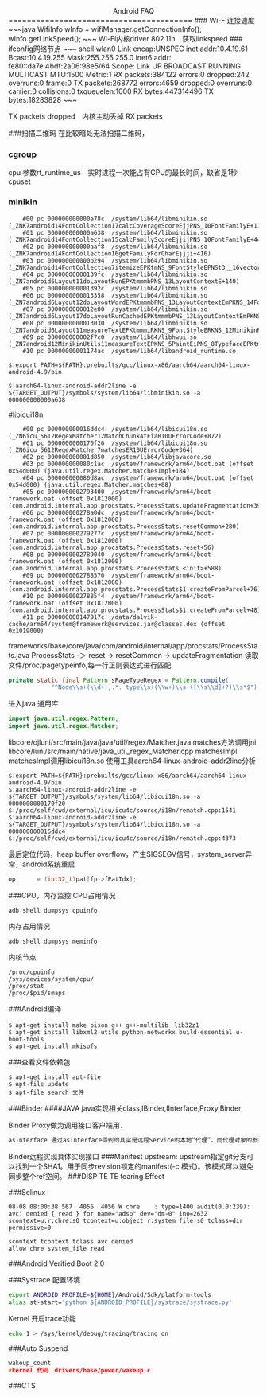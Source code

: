  <center>Android FAQ</center>
 ========================================
 ### Wi-Fi连接速度
~~~java
WifiInfo wInfo = wifiManager.getConnectionInfo();
wInfo.getLinkSpeed();
~~~
Wi-Fi内核driver 802.11n　获取linkspeed
### ifconfig网络节点
~~~ shell
wlan0     Link encap:UNSPEC  
          inet addr:10.4.19.61  Bcast:10.4.19.255  Mask:255.255.255.0 
          inet6 addr: fe80::da7e:4bdf:2a06:98e5/64 Scope: Link
          UP BROADCAST RUNNING MULTICAST  MTU:1500  Metric:1
          RX packets:384122 errors:0 dropped:242 overruns:0 frame:0 
          TX packets:268772 errors:4659 dropped:0 overruns:0 carrier:0 
          collisions:0 txqueuelen:1000 
          RX bytes:447314496 TX bytes:18283828
~~~
		  
TX packets dropped　内核主动丢掉
RX packets 

###扫描二维玛
在比较暗处无法扫描二维码，

### cgroup
cpu 参数rt_runtime_us　实时进程一次能占有CPU的最长时间，缺省是1秒
cpuset 
### minikin
~~~ shell
    #00 pc 000000000000a78c  /system/lib64/libminikin.so (_ZNK7android14FontCollection17calcCoverageScoreEjjPNS_10FontFamilyE+112)
    #01 pc 000000000000a638  /system/lib64/libminikin.so (_ZNK7android14FontCollection15calcFamilyScoreEjjijPNS_10FontFamilyE+44)
    #02 pc 000000000000aaf8  /system/lib64/libminikin.so (_ZNK7android14FontCollection16getFamilyForCharEjjji+416)
    #03 pc 000000000000b294  /system/lib64/libminikin.so (_ZNK7android14FontCollection7itemizeEPKtmNS_9FontStyleEPNSt3__16vectorINS0_3RunENS4_9allocatorIS6_EEEE+656)
    #04 pc 00000000000139fc  /system/lib64/libminikin.so (_ZN7android6Layout11doLayoutRunEPKtmmmbPNS_13LayoutContextE+140)
    #05 pc 000000000001392c  /system/lib64/libminikin.so
    #06 pc 0000000000013358  /system/lib64/libminikin.so (_ZN7android6Layout12doLayoutWordEPKtmmmbPNS_13LayoutContextEmPKNS_14FontCollectionEPS0_Pf+452)
    #07 pc 0000000000012e00  /system/lib64/libminikin.so (_ZN7android6Layout17doLayoutRunCachedEPKtmmmbPNS_13LayoutContextEmPKNS_14FontCollectionEPS0_Pf+456)
    #08 pc 0000000000013030  /system/lib64/libminikin.so (_ZN7android6Layout11measureTextEPKtmmmiRKNS_9FontStyleERKNS_12MinikinPaintEPKNS_14FontCollectionEPf+488)
    #09 pc 000000000002f7c0  /system/lib64/libhwui.so (_ZN7android12MinikinUtils11measureTextEPKNS_5PaintEiPNS_8TypefaceEPKtmmmPf+164)
    #10 pc 00000000001174ac  /system/lib64/libandroid_runtime.so
~~~
~~~shell
$:export PATH=${PATH}:prebuilts/gcc/linux-x86/aarch64/aarch64-linux-android-4.9/bin
~~~
~~~shell
$:aarch64-linux-android-addr2line -e ${TARGET_OUTPUT}/symbols/system/lib64/libminikin.so -a 000000000000a638
~~~

#libicui18n
~~~shell
    #00 pc 000000000016ddc4  /system/lib64/libicui18n.so (_ZN6icu_5612RegexMatcher12MatchChunkAtEiaR10UErrorCode+872)
    #01 pc 0000000000170f20  /system/lib64/libicui18n.so (_ZN6icu_5612RegexMatcher7matchesER10UErrorCode+364)
    #02 pc 000000000001d850  /system/lib64/libjavacore.so
    #03 pc 000000000080c1ac  /system/framework/arm64/boot.oat (offset 0x54d000) (java.util.regex.Matcher.matchesImpl+184)
    #04 pc 000000000080d8ac  /system/framework/arm64/boot.oat (offset 0x54d000) (java.util.regex.Matcher.matches+88)
    #05 pc 0000000002793400  /system/framework/arm64/boot-framework.oat (offset 0x1812000) (com.android.internal.app.procstats.ProcessStats.updateFragmentation+396)
    #06 pc 000000000278a0dc  /system/framework/arm64/boot-framework.oat (offset 0x1812000) (com.android.internal.app.procstats.ProcessStats.resetCommon+280)
    #07 pc 000000000279277c  /system/framework/arm64/boot-framework.oat (offset 0x1812000) (com.android.internal.app.procstats.ProcessStats.reset+56)
    #08 pc 0000000002789040  /system/framework/arm64/boot-framework.oat (offset 0x1812000) (com.android.internal.app.procstats.ProcessStats.<init>+588)
    #09 pc 0000000002788570  /system/framework/arm64/boot-framework.oat (offset 0x1812000) (com.android.internal.app.procstats.ProcessStats$1.createFromParcel+76)
    #10 pc 00000000027885f4  /system/framework/arm64/boot-framework.oat (offset 0x1812000) (com.android.internal.app.procstats.ProcessStats$1.createFromParcel+48)
    #11 pc 000000000147917c  /data/dalvik-cache/arm64/system@framework@services.jar@classes.dex (offset 0x1019000)
~~~
frameworks/base/core/java/com/android/internal/app/procstats/ProcessStats.java
ProcessStats -＞ reset -> resetCommon -> updateFragmentation
读取文件/proc/pagetypeinfo,每一行正则表达式进行匹配
~~~java
private static final Pattern sPageTypeRegex = Pattern.compile(
            "^Node\\s+(\\d+),.*. type\\s+(\\w+)\\s+([\\s\\d]+?)\\s*$");
~~~
进入java 通用库
~~~java
import java.util.regex.Pattern;
import java.util.regex.Matcher;
~~~
libcore/ojluni/src/main/java/java/util/regex/Matcher.java
matches方法调用jni
libcore/luni/src/main/native/java_util_regex_Matcher.cpp
matchesImpl
matchesImpl调用libicui18n.so
使用工具aarch64-linux-android-addr2line分析
~~~shell
$:export PATH=${PATH}:prebuilts/gcc/linux-x86/aarch64/aarch64-linux-android-4.9/bin
$:aarch64-linux-android-addr2line -e ${TARGET_OUTPUT}/symbols/system/lib64/libicui18n.so -a 0000000000170f20
$:/proc/self/cwd/external/icu/icu4c/source/i18n/rematch.cpp:1541
$:aarch64-linux-android-addr2line -e ${TARGET_OUTPUT}/symbols/system/lib64/libicui18n.so -a 000000000016ddc4
$:/proc/self/cwd/external/icu/icu4c/source/i18n/rematch.cpp:4373
~~~
最后定位代码，heap buffer overflow，产生SIGSEGV信号，system_server异常，android系统重启
~~~cpp
op      = (int32_t)pat[fp->fPatIdx];
~~~


###CPU，内存监控
CPU占用情况
~~~
adb shell dumpsys cpuinfo
~~~
内存占用情况
~~~
adb shell dumpsys meminfo
~~~
内核节点
~~~
/proc/cpuinfo
/sys/devices/system/cpu/
/proc/stat
/proc/$pid/smaps
~~~
###Android编译
~~~shell
$ apt-get install make bison g++ g++-multilib　lib32z1 
$ apt-get install libxml2-utils python-networkx build-essential u-boot-tools
$ apt-get install mkisofs
~~~
###查看文件依赖包
~~~shell
$ apt-get install apt-file
$ apt-file update
$ apt-file search 文件
~~~
###Binder
####JAVA
java实现相关class,IBinder,IInterface,Proxy,Binder

Binder Proxy做为调用接口客户端用．
~~~java
asInterface 通过asInterface得到的其实是远程Service的本地“代理”，而代理对象的参数是远程的服务端“obj”  

~~~
Binder远程实现具体实现接口
###Manifest
upstream: upstream指定git分支可以找到一个SHA1。用于同步revision锁定的manifest(-c 模式)。该模式可以避免同步整个ref空间。
###DISP TE
TE tearing Effect

###Selinux
~~~
08-08 08:00:38.567  4056  4056 W chre    : type=1400 audit(0.0:239): avc: denied { read } for name="adsp" dev="dm-0" ino=2632 scontext=u:r:chre:s0 tcontext=u:object_r:system_file:s0 tclass=dir permissive=0
~~~

~~~
scontext tcontext tclass avc denied
allow chre system_file read
~~~

###Android Verified Boot 2.0

###Systrace
配置环境
~~~bash
export ANDROID_PROFILE=${HOME}/Android/Sdk/platform-tools
alias st-start='python ${ANDROID_PROFILE}/systrace/systrace.py'
~~~
Kernel 开启trace功能
~~~bash
echo 1 > /sys/kernel/debug/tracing/tracing_on
~~~

###Auto Suspend
~~~cpp
wakeup_count 
#kernel 代码　drivers/base/power/wakeup.c
~~~

###CTS
~~~
~~~